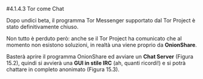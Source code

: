 #4.1.4.3 Tor come Chat 

Dopo undici beta, il programma Tor Messenger supportato dal Tor Project è stato definitivamente chiuso.

Non tutto è perduto però: anche se il Tor Project ha comunicato che al momento non esistono soluzioni, in realtà una viene proprio da **OnionShare**.

Basterà aprire il programma OnionShare ed avviare un **Chat Server** (Figura 15.2), quindi si avvierà una **GUI in stile IRC** (ah, quanti ricordi!) e si potrà chattare in completo anonimato (Figura 15.3).